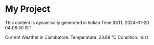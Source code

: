 # My Project

This content is dynamically generated in Indian Time (IST): 2024-01-20 04:08:50 IST


Current Weather in Coimbatore:
Temperature: 23.88 °C
Condition: mist
